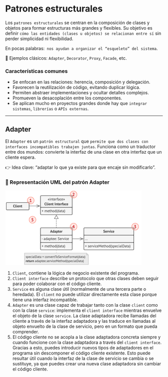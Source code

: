 # Patrones estructurales

Los `patrones estructurales` se centran en la composición de clases y objetos para formar estructuras más grandes y
flexibles. Su objetivo es definir `cómo las entidades (clases u objetos) se relacionan entre sí` sin perder simplicidad
ni flexibilidad.

En pocas palabras:` nos ayudan a organizar el “esqueleto” del sistema`.

📌 Ejemplos clásicos: `Adapter`, `Decorator`, `Proxy`, `Facade`, etc.

### Características comunes

- Se enfocan en las relaciones: herencia, composición y delegación.
- Favorecen la reutilización de código, evitando duplicar lógica.
- Permiten abstraer implementaciones y ocultar detalles complejos.
- Promueven la desacoplación entre los componentes.
- Se aplican mucho en proyectos grandes donde hay que `integrar sistemas`, `librerías` o `APIs externas`.

---

## Adapter

El `Adapter` es un `patrón estructural` que `permite que dos clases con interfaces incompatibles trabajen juntas`.
Funciona como un traductor entre dos mundos: convierte la interfaz de una clase en otra interfaz que un cliente espera.

👉 Idea clave: “adaptar lo que ya existe para que encaje sin modificarlo”.

### 📐 Representación UML del patrón Adapter

![01.png](assets/04-java-plano-estructural/01.png)

1. `Client`, contiene la lógica de negocio existente del programa.
2. `Client interface` describe un protocolo que otras clases deben seguir para poder colaborar con el código cliente.
3. `Service` es alguna clase útil (normalmente de una tercera parte o heredada). El `client` no puede utilizar
   directamente esta clase porque tiene una interfaz incompatible.
4. `Adapter` es una clase capaz de trabajar tanto con la clase `client` como con la clase `service`: implementa el
   `client interface` mientras envuelve el objeto de la clase `service`. La clase adaptadora recibe llamadas del
   cliente a través de la interfaz adaptadora y las traduce en llamadas al objeto envuelto de la clase de servicio,
   pero en un formato que pueda comprender.
5. El código cliente no se acopla a la clase adaptadora concreta siempre y cuando funcione con la clase adaptadora a
   través del `client interface`. Gracias a esto, puedes introducir nuevos tipos de adaptadores en el programa sin
   descomponer el código cliente existente. Esto puede resultar útil cuando la interfaz de la clase de servicio se
   cambia o se sustituye, ya que puedes crear una nueva clase adaptadora sin cambiar el código cliente.

